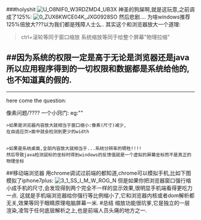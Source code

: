 ###holyshit
![U_O8NIF0_W3RDZMD4_UB3X](https://yqfile.alicdn.com/168c762f7fa55bddc2c662dc0fdf470647c5c61e.png)
神圣的狗屎啊,就是这玩意,之前调成了125%:
![0_ZUX6KWCE04K_JXG0928SO](https://yqfile.alicdn.com/887cb2c34b83a19778c2ac20e4b19e0c40a0820e.png)
然后悲剧....
为啥windows推荐125%倍放大???以为我们都是残障人士么..
其实这个和浏览器放大一个道理:
>ctrl+滚轮等同于窗口缩放
>系统缩放等同于给整个屏幕"物理拉缩"

##因为系统的权限一定是高于无论是浏览器还是java
所以应用程序得到的一切权限和数据都是系统给他的,也不知道真的假的.
-------
------
here come the question:

像素问题/????
一个小窍门:
eg:""
```
>如果是浏览器内容放大就相当于窗口缩小:像素(尺寸)减少,
在自适应页>面中就会检测到更少的width


>如果是系统桌面,全部内容放大就相当于...系统分辨率的牺牲!!!!
然后导致java检测鼠标的坐标时得到windows的反馈值就是一个虚拟的屏幕坐标而不是真正的物理坐标

```
##移动端浏览器
用chrome调试过前端的都知道,chrome可以模拟手机,比如下图模拟了iphone7plus:
![3_1_SS_I_M_W_ROG_N](https://yqfile.alicdn.com/27000479842a364fdb43df236b8f4a840d9e075d.png)
但是如果你把浏览器窗口强行缩小成手机的尺寸,会发现得到两个完全不一样的显示效果,很明显手机端看得更吃力一点.
这就是手机端浏览器给你强行等比例缩小了,它和浏览器内核或者dom解析都无关,效果等同于眼睛原理电脑屏幕一米.
#总结
缩放功能很坑爹,它是独立的一层渲染,凌驾于任何底层解析之上,也是前端人员头痛的地方之一.